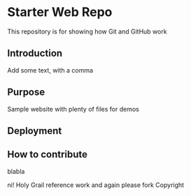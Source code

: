 # Starter Web Repo

This repository is for showing how Git and GitHub work


## Introduction

Add some text, with a comma

## Purpose

Sample website with plenty of files for demos

## Deployment

## How to contribute

blabla

ni! Holy Grail reference
work
and again
please fork
Copyright
